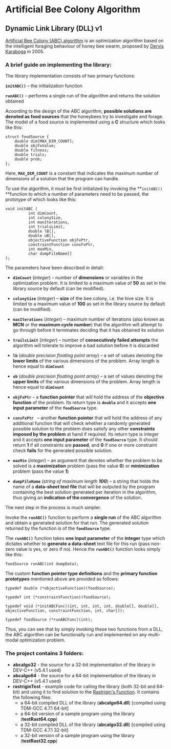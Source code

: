 # Artificial Bee Colony Algorithm 
## Dynamic Link Library (DLL) v1

[Artificial Bee Colony (ABC) algorithm](http://en.wikipedia.org/wiki/Artificial_bee_colony_algorithm) is an optimization algorithm based on the intelligent foraging behaviour of honey bee swarm, proposed by [Dervis Karaboga]() in 2005.

### A brief guide on implementing the library:

The library implementation consists of two primary functions:

**`initABC()`** – the initialization function
 
**`runABC()`** – performs a single run of the algorithm and returns the solution obtained



Acoording to the design of the ABC algorithm, **possible solutions are denoted as food sources** that the honeybees try to investigate and forage. The model of a food source is implemented using a **C** structure which looks like this:

	struct foodSource {
    	double dim[MAX_DIM_COUNT];
    	double objFxValue; 
    	double fitness;
    	double trials;
    	double prob;
    };

Here, **`MAX_DIM_COUNT`** is a constant that indicates the maximum number of dimensions of a solution that the program can handle. 

To use the algorithm, it must be first initialized by invoking the **`initABC() `**function to which a number of parameters need to be passed, the prototype of which looks like this:

	void initABC (
			  int dimCount, 
			  int colonySize, 
			  int maxIterations, 
			  int trialsLimit, 
			  double lB[], 
			  double uB[], 
			  objectiveFunction objFxPtr, 
			  constraintFunction consFxPtr, 
			  int maxMin, 
			  char dumpFileName[]
	); 

The parameters have been described in detail:

- **`dimCount`** (*integer*) 						– 	number of **dimensions** or variables in the optimization problem. It is limited to a maximum value of **50** as set in the library source by default (can be modified).
   
- **`colonySize`** (*integer*) 						– 	**size** of the bee colony, i.e. the hive size. It is limited to a maximum value of **100** as set in the library source  by default (can be modified).

- **`maxIterations`** (*integer*) 					– 	maximum number of iterations (also known as **MCN** or the **maximum cycle number**) that the algorithm will attempt to go through before it terminates	deciding that it has obtained its solution 

- **`trailsLimit`** (*integer*) 					– 	number of **consecutively failed attempts** the algorithm will tolerate to improve a bad solution before it is discarded 

- **`lb`** (*double precision floating point array*) – 	a set of values denoting the **lower limits** of the various dimensions of the problem. Array length is hence equal to **`dimCount`** 

- **`ub`** (*double precision floating point array*) – 	a set of values denoting the **upper limits** of the various dimensions of the problem. Array length is hence equal to **`dimCount`** 

- **`objFxPtr`** 									– 	a **function pointer** that will hold the address of the **objective function** of the problem. Its return type is **`double`** and it accepts **one input parameter** of the **`foodSource`** type. 

- **`consFxPtr `**								– 	another **function pointer** that will hold the address of any additional function that will check whether a randomly generated possible solution to the problem does satisfy any other **constraints imposed by the problem** at hand if required. Its return type is integer and it accepts **one input parameter** of the **`foodSource`** type. It should return **1** if all constraints are **passed**, and **0** if one or more constraint check **fails** for the generated possible solution. 

- **`maxMin`** (*integer*) 							– 	an argument that denotes whether the problem to be solved is a **maximization** problem 													(pass the value **0**) or **minimization** problem (pass the value **1**) 

- **`dumpFileName`** (*string of maximum length **100***) – 	a string that holds the name of a **data-sheet text file** that will be outputed by the 	program containing the best solution generated per iteration in the algorithm, thus giving an **indication of the convergence** of the solution.

The next step in the process is much simpler. 

Invoke the **`runABC()`** function to 
perform a **single run** of the ABC algorithm and obtain a generated solution for that run. The generated solution returned by the function is of the **`foodSource`** type. 

The **`runABC()`** function takes **one input parameter** of the **integer** type which dictates whether to **generate a data-sheet** text file for this run (pass non-zero value is yes, or zero if no). Hence the **`runABC()`** function looks simply like this:

	foodSource runABC(int dumpData); 

The custom **function pointer type definitions** and the **primary function prototypes** mentioned above are provided as follows:

    typedef double (*objectiveFunction)(foodSource);
    
    typedef int (*constraintFunction)(foodSource);
    
    typedef void (*initABCFunc)(int, int, int, int, double[], double[], objectiveFunction, constraintFunction, int, char[]);
    
    typedef foodSource (*runABCFunc)(int); 


Thus, you can see that by simply invoking these two functions from a DLL, the ABC algorithm can be functionally run and implemented on any multi-modal optimization problem.



	
### The project contains 3 folders:

* **abcalgo32** - the source for a 32-bit implementation of the library in DEV-C++ (v5.4.1 used)
* **abcalgo64** - the source for a 64-bit implementation of the library in DEV-C++ (v5.4.1 used)
* **rastriginTest** - example code for calling the library (both 32-bit and 64-bit) and using it to find solution to the [Rastrigin's Function](http://www-optima.amp.i.kyoto-u.ac.jp/member/student/hedar/Hedar_files/TestGO_files/Page2607.htm). It contains the following files:
	* a 64-bit compiled DLL of the library (**abcalgo64.dll**) [compiled using TDM-GCC 4.7.1 64-bit]
	* a 64-bit version of a sample program using the library (**testRast64.cpp**)	
	* a 32-bit compiled DLL of the library (**abcalgo32.dll**) [compiled using TDM-GCC 4.7.1 32-bit]
	* a 32-bit version of a sample program using the library (**testRast32.cpp**)

	